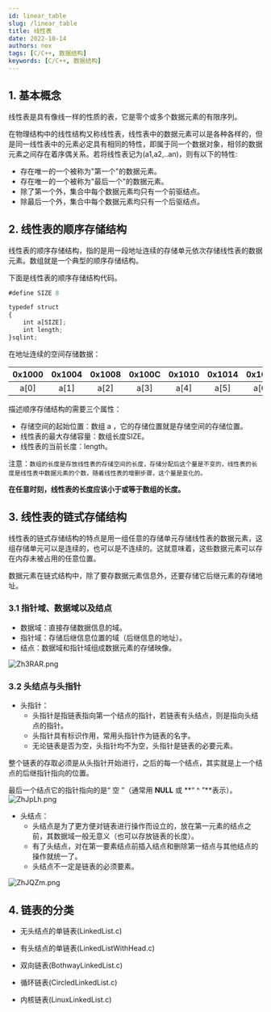 ```yaml
---
id: linear_table
slug: /linear_table
title: 线性表
date: 2022-10-14
authors: nox
tags: [C/C++, 数据结构]
keywords: [C/C++, 数据结构]
---
```


<!-- truncate -->

## 1. 基本概念

线性表是具有像线一样的性质的表，它是零个或多个数据元素的有限序列。

在物理结构中的线性结构又称线性表，线性表中的数据元素可以是各种各样的，但是同一线性表中的元素必定具有相同的特性，即属于同一个数据对象，相邻的数据元素之间存在着序偶关系。若将线性表记为(a1,a2,..an)，则有以下的特性:

+ 存在唯一的一个被称为"第一个"的数据元素。
+ 存在唯一的一个被称为"最后一个"的数据元素。
+ 除了第一个外，集合中每个数据元素均只有一个前驱结点。
+ 除最后一个外，集合中每个数据元素均只有一个后驱结点。

## 2. 线性表的顺序存储结构

线性表的顺序存储结构，指的是用一段地址连续的存储单元依次存储线性表的数据元素。数组就是一个典型的顺序存储结构。

下面是线性表的顺序存储结构代码。

```js
#define SIZE 8

typedef struct
{
    int a[SIZE];
    int length;
}sqlint;
```

在地址连续的空间存储数据：

| 0x1000 | 0x1004 | 0x1008 | 0x100C | 0x1010 | 0x1014 | 0x1018 | 0x101C |
| :----: | :----: | :----: | :----: | :----: | :----: | :----: | :----: |
|  a[0]  |  a[1]  |  a[2]  |  a[3]  |  a[4]  |  a[5]  |  a[6]  |  a[7]  |

描述顺序存储结构的需要三个属性：

+ 存储空间的起始位置：数组 a ，它的存储位置就是存储空间的存储位置。
+ 线性表的最大存储容量：数组长度SIZE。
+ 线性表的当前长度：length。

注意：`数组的长度是存放线性表的存储空间的长度，存储分配后这个量是不变的，线性表的长度是线性表中数据元素的个数，随着线性表的增删步骤，这个量是变化的。`

**在任意时刻，线性表的长度应该小于或等于数组的长度。**

## 3. 线性表的链式存储结构

线性表的链式存储结构的特点是用一组任意的存储单元存储线性表的数据元素，这组存储单元可以是连续的，也可以是不连续的。这就意味着，这些数据元素可以存在内存未被占用的任意位置。

数据元素在链式结构中，除了要存数据元素信息外，还要存储它后继元素的存储地址。

### 3.1 指针域、数据域以及结点

+ 数据域：直接存储数据信息的域。
+ 指针域：存储后继信息位置的域（后继信息的地址）。
+ 结点：数据域和指针域组成数据元素的存储映像。

![Zh3RAR.png](https://www.helloimg.com/images/2022/11/14/Zh3RAR.png)

### 3.2 头结点与头指针

+ 头指针：
  + 头指针是指链表指向第一个结点的指针，若链表有头结点，则是指向头结点的指针。
  + 头指针具有标识作用，常用头指针作为链表的名字。
  + 无论链表是否为空，头指针均不为空，头指针是链表的必要元素。

整个链表的存取必须是从头指针开始进行，之后的每一个结点，其实就是上一个结点的后继指针指向的位置。

最后一个结点它的指针指向的是“ 空 ”（通常用 **NULL** 或 **“ ^ ”**表示）。
![ZhJpLh.png](https://www.helloimg.com/images/2022/11/15/ZhJpLh.png)

+ 头结点：
  + 头结点是为了更方便对链表进行操作而设立的，放在第一元素的结点之前，其数据域一般无意义（也可以存放链表的长度）。
  + 有了头结点，对在第一要素结点前插入结点和删除第一结点与其他结点的操作就统一了。
  + 头结点不一定是链表的必须要素。

![ZhJQZm.png](https://www.helloimg.com/images/2022/11/15/ZhJQZm.png)

## 4. 链表的分类

+ 无头结点的单链表(LinkedList.c)

+ 有头结点的单链表(LinkedListWithHead.c)

+ 双向链表(BothwayLinkedList.c)

+ 循环链表(CircledLinkedList.c)

+ 内核链表(LinuxLinkedList.c)



























